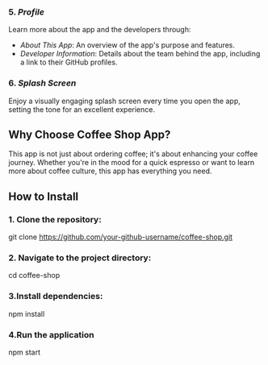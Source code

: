 ### 5. *Profile*
Learn more about the app and the developers through:
- *About This App*: An overview of the app's purpose and features.
- *Developer Information*: Details about the team behind the app, including a link to their GitHub profiles.

### 6. *Splash Screen*
Enjoy a visually engaging splash screen every time you open the app, setting the tone for an excellent experience.

## Why Choose Coffee Shop App?
This app is not just about ordering coffee; it's about enhancing your coffee journey. Whether you're in the mood for a quick espresso or want to learn more about coffee culture, this app has everything you need.

## How to Install

### 1. Clone the repository:
git clone https://github.com/your-github-username/coffee-shop.git

### 2. Navigate to the project directory:
cd coffee-shop

### 3.Install dependencies:
npm install

### 4.Run the application 
npm start

